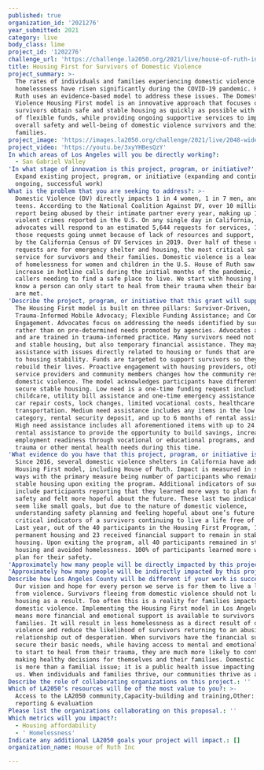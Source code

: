 ```yaml
---
published: true
organization_id: '2021276'
year_submitted: 2021
category: live
body_class: lime
project_id: '1202276'
challenge_url: 'https://challenge.la2050.org/2021/live/house-of-ruth-inc/'
title: Housing First for Survivors of Domestic Violence
project_summary: >-
  The rates of individuals and families experiencing domestic violence and
  homelessness have risen significantly during the COVID-19 pandemic. House of
  Ruth uses an evidence-based model to address these issues. The Domestic
  Violence Housing First model is an innovative approach that focuses on helping
  survivors obtain safe and stable housing as quickly as possible with the use
  of flexible funds, while providing ongoing supportive services to improve the
  overall safety and well-being of domestic violence survivors and their
  families.
project_image: 'https://images.la2050.org/challenge/2021/live/2048-wide/house-of-ruth-inc.jpg'
project_video: 'https://youtu.be/3xyYHBesQzY'
In which areas of Los Angeles will you be directly working?:
  - San Gabriel Valley
'In what stage of innovation is this project, program, or initiative?': >-
  Expand existing project, program, or initiative (expanding and continuing
  ongoing, successful work)
What is the problem that you are seeking to address?: >-
  Domestic Violence (DV) directly impacts 1 in 4 women, 1 in 7 men, and 1 in 3
  teens. According to the National Coalition Against DV, over 10 million people
  report being abused by their intimate partner every year, making up 15% of
  violent crimes reported in the U.S. On any single day in California, DV
  advocates will respond to an estimated 5,644 requests for services, 1,236 of
  those requests going unmet because of lack of resources and support, reported
  by the California Census of DV Services in 2019. Over half of these unmet
  requests are for emergency shelter and housing, the most critical safety
  service for survivors and their families. Domestic violence is a leading cause
  of homelessness for women and children in the U.S. House of Ruth saw an 80%
  increase in hotline calls during the initial months of the pandemic, most
  callers needing to find a safe place to live. We start with housing because we
  know a person can only start to heal from their trauma when their basic needs
  are met.
'Describe the project, program, or initiative that this grant will support to address the problem identified.': >-
  The Housing First model is built on three pillars: Survivor-Driven,
  Trauma-Informed Mobile Advocacy; Flexible Funding Assistance; and Community
  Engagement. Advocates focus on addressing the needs identified by survivors
  rather than on pre-determined needs promoted by agencies. Advocates are mobile
  and are trained in trauma-informed practice. Many survivors need not only safe
  and stable housing, but also temporary financial assistance. They may need
  assistance with issues directly related to housing or funds that are critical
  to housing stability. Funds are targeted to support survivors so they can
  rebuild their lives. Proactive engagement with housing providers, other
  service providers and community members changes how the community responds to
  domestic violence. The model acknowledges participants have different needs to
  secure stable housing. Low need is a one-time funding request including food,
  childcare, utility bill assistance and one-time emergency assistance such as
  car repair costs, lock changes, limited vocational costs, healthcare costs and
  transportation. Medium need assistance includes any items in the low need
  category, rental security deposit, and up to 6 months of rental assistance.
  High need assistance includes all aforementioned items with up to 24 months of
  rental assistance to provide the opportunity to build savings, increase
  employment readiness through vocational or educational programs, and address
  trauma or other mental health needs during this time.
'What evidence do you have that this project, program, or initiative is or will be successful, and how will you define and measure success?': >-
  Since 2016, several domestic violence shelters in California have adopted the
  Housing First model, including House of Ruth. Impact is measured in several
  ways with the primary measure being number of participants who remained in
  stable housing upon exiting the program. Additional indicators of success
  include participants reporting that they learned more ways to plan for their
  safety and felt more hopeful about the future. These last two indicators may
  seem like small goals, but due to the nature of domestic violence,
  understanding safety planning and feeling hopeful about one’s future are
  critical indicators of a survivors continuing to live a life free of violence.
  Last year, out of the 40 participants in the Housing First Program, 17 found
  permanent housing and 23 received financial support to remain in stable
  housing. Upon exiting the program, all 40 participants remained in stable
  housing and avoided homelessness. 100% of participants learned more ways to
  plan for their safety.
'Approximately how many people will be directly impacted by this project, program, or initiative?': '40'
'Approximately how many people will be indirectly impacted by this project, program, or initiative?': '200'
Describe how Los Angeles County will be different if your work is successful.: >-
  Our vision and hope for every person we serve is for them to live a life free
  from violence. Survivors fleeing from domestic violence should not lose their
  housing as a result. Too often this is a reality for families impacted by
  domestic violence. Implementing the Housing First model in Los Angeles County
  means more financial and emotional support is available to survivors and their
  families. It will result in less homelessness as a direct result of domestic
  violence and reduce the likelihood of survivors returning to an abusive
  relationship out of desperation. When survivors have the financial support to
  secure their basic needs, while having access to mental and emotional support
  to start to heal from their trauma, they are much more likely to continue
  making healthy decisions for themselves and their families. Domestic violence
  is more than a familial issue; it is a public health issue impacting all of
  us. When individuals and families thrive, our communities thrive as a result.
Describe the role of collaborating organizations on this project.: ''
Which of LA2050’s resources will be of the most value to you?: >-
  Access to the LA2050 community,Capacity-building and training,Other:: Outcome
  reporting & evaluation
Please list the organizations collaborating on this proposal.: ''
Which metrics will you impact?:
  - Housing affordability
  - ' Homelessness'
Indicate any additional LA2050 goals your project will impact.: []
organization_name: House of Ruth Inc

---
```

